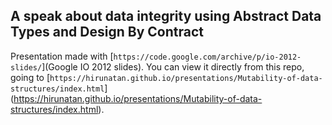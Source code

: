 ## A speak about data integrity using Abstract Data Types and Design By Contract

Presentation made with [`https://code.google.com/archive/p/io-2012-slides/`](Google IO 2012 slides).
You can view it directly from this repo, going to [`https://hirunatan.github.io/presentations/Mutability-of-data-structures/index.html`]
(https://hirunatan.github.io/presentations/Mutability-of-data-structures/index.html).

